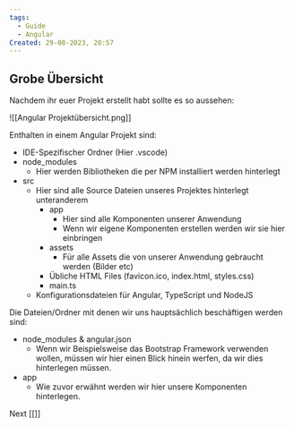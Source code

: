 ```yaml
---
tags:
  - Guide
  - Angular
Created: 29-08-2023, 20:57
---
```

## Grobe Übersicht

Nachdem ihr euer Projekt erstellt habt sollte es so aussehen:

![[Angular Projektübersicht.png]]

Enthalten in einem Angular Projekt sind:
- IDE-Spezifischer Ordner (Hier .vscode)
- node_modules
	- Hier werden Bibliotheken die per NPM installiert werden hinterlegt
- src
	- Hier sind alle Source Dateien unseres Projektes hinterlegt unteranderem
		- app
			- Hier sind alle Komponenten unserer Anwendung
			- Wenn wir eigene Komponenten erstellen werden wir sie hier einbringen
		- assets
			- Für alle Assets die von unserer Anwendung gebraucht werden (Bilder etc)
		- Übliche HTML Files (favicon.ico, index.html, styles.css)
		- main.ts 
	- Konfigurationsdateien für Angular, TypeScript und NodeJS

Die Dateien/Ordner mit denen wir uns hauptsächlich beschäftigen werden sind:

-  node_modules & angular.json
	- Wenn wir Beispielsweise das Bootstrap Framework verwenden wollen, müssen wir hier einen Blick hinein werfen, da wir dies hinterlegen müssen.
- app
	- Wie zuvor erwähnt werden wir hier unsere Komponenten hinterlegen.

Next [[]]



